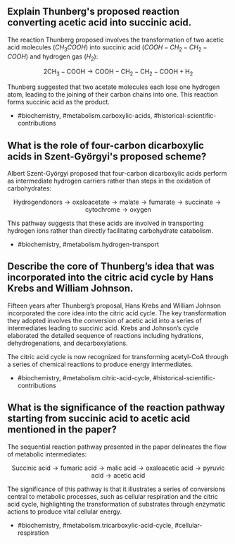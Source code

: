 ## Explain Thunberg's proposed reaction converting acetic acid into succinic acid.

The reaction Thunberg proposed involves the transformation of two acetic acid molecules ($CH_3COOH$) into succinic acid ($COOH-CH_2-CH_2-COOH$) and hydrogen gas ($H_2$):

$$
2 \mathrm{CH}_{3}-\mathrm{COOH} \rightarrow \mathrm{COOH}-\mathrm{CH}_{2}-\mathrm{CH}_{2}-\mathrm{COOH} + \mathrm{H}_{2}
$$

Thunberg suggested that two acetate molecules each lose one hydrogen atom, leading to the joining of their carbon chains into one. This reaction forms succinic acid as the product.

- #biochemistry, #metabolism.carboxylic-acids, #historical-scientific-contributions

## What is the role of four-carbon dicarboxylic acids in Szent-Györgyi's proposed scheme?

Albert Szent-Györgyi proposed that four-carbon dicarboxylic acids perform as intermediate hydrogen carriers rather than steps in the oxidation of carbohydrates:

$$\text{Hydrogendonors} \rightarrow \text{oxaloacetate} \rightarrow \text{malate} \rightarrow \text{fumarate} \rightarrow \text{succinate} \rightarrow \text{cytochrome} \rightarrow \text{oxygen}$$

This pathway suggests that these acids are involved in transporting hydrogen ions rather than directly facilitating carbohydrate catabolism.

- #biochemistry, #metabolism.hydrogen-transport

## Describe the core of Thunberg’s idea that was incorporated into the citric acid cycle by Hans Krebs and William Johnson.

Fifteen years after Thunberg’s proposal, Hans Krebs and William Johnson incorporated the core idea into the citric acid cycle. The key transformation they adopted involves the conversion of acetic acid into a series of intermediates leading to succinic acid. Krebs and Johnson’s cycle elaborated the detailed sequence of reactions including hydrations, dehydrogenations, and decarboxylations.

The citric acid cycle is now recognized for transforming acetyl-CoA through a series of chemical reactions to produce energy intermediates.

- #biochemistry, #metabolism.citric-acid-cycle, #historical-scientific-contributions

## What is the significance of the reaction pathway starting from succinic acid to acetic acid mentioned in the paper?

The sequential reaction pathway presented in the paper delineates the flow of metabolic intermediates:

$$
\text{Succinic acid} \rightarrow \text{fumaric acid} \rightarrow \text{malic acid} \rightarrow \text{oxaloacetic acid} \rightarrow \text{pyruvic acid} \rightarrow \text{acetic acid}
$$

The significance of this pathway is that it illustrates a series of conversions central to metabolic processes, such as cellular respiration and the citric acid cycle, highlighting the transformation of substrates through enzymatic actions to produce vital cellular energy.

- #biochemistry, #metabolism.tricarboxylic-acid-cycle, #cellular-respiration